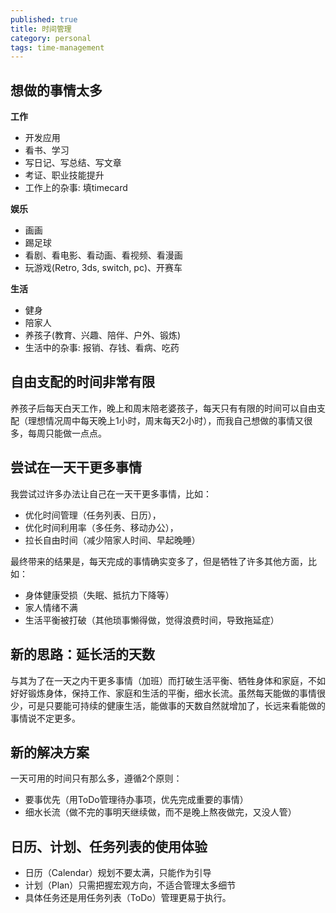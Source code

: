 ```yaml
---
published: true
title: 时间管理
category: personal
tags: time-management
---
```

## 想做的事情太多

**工作**
- 开发应用
- 看书、学习
- 写日记、写总结、写文章
- 考证、职业技能提升
- 工作上的杂事: 填timecard

**娱乐**
- 画画
- 踢足球
- 看剧、看电影、看动画、看视频、看漫画
- 玩游戏(Retro, 3ds, switch, pc)、开赛⻋

**生活**
- 健身
- 陪家人
- 养孩子(教育、兴趣、陪伴、户外、锻炼)
- 生活中的杂事: 报销、存钱、看病、吃药

## 自由支配的时间非常有限

养孩子后每天白天工作，晚上和周末陪老婆孩子，每天只有有限的时间可以自由支配（理想情况周中每天晚上1小时，周末每天2小时），而我自己想做的事情又很多，每周只能做一点点。

## 尝试在一天干更多事情

我尝试过许多办法让自己在一天干更多事情，比如：
- 优化时间管理（任务列表、日历），
- 优化时间利用率（多任务、移动办公），
- 拉长自由时间（减少陪家人时间、早起晚睡）

最终带来的结果是，每天完成的事情确实变多了，但是牺牲了许多其他方面，比如：
- 身体健康受损（失眠、抵抗力下降等）
- 家人情绪不满
- 生活平衡被打破（其他琐事懒得做，觉得浪费时间，导致拖延症）

## 新的思路：延长活的天数

与其为了在一天之内干更多事情（加班）而打破生活平衡、牺牲身体和家庭，不如好好锻炼身体，保持工作、家庭和生活的平衡，细水长流。虽然每天能做的事情很少，可是只要能可持续的健康生活，能做事的天数自然就增加了，长远来看能做的事情说不定更多。

## 新的解决方案

一天可用的时间只有那么多，遵循2个原则：
- 要事优先（用ToDo管理待办事项，优先完成重要的事情）
- 细水长流（做不完的事明天继续做，而不是晚上熬夜做完，又没人管）

## 日历、计划、任务列表的使用体验

- 日历（Calendar）规划不要太满，只能作为引导
- 计划（Plan）只需把握宏观方向，不适合管理太多细节
- 具体任务还是用任务列表（ToDo）管理更易于执行。

